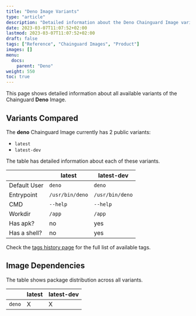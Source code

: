 ```yaml
---
title: "Deno Image Variants"
type: "article"
description: "Detailed information about the Deno Chainguard Image variants"
date: 2023-03-07T11:07:52+02:00
lastmod: 2023-03-07T11:07:52+02:00
draft: false
tags: ["Reference", "Chainguard Images", "Product"]
images: []
menu:
  docs:
    parent: "Deno"
weight: 550
toc: true
---
```


This page shows detailed information about all available variants of the Chainguard **Deno** Image.

## Variants Compared
The **deno** Chainguard Image currently has 2 public variants: 

- `latest`
- `latest-dev`

The table has detailed information about each of these variants.

|              | latest          | latest-dev      |
|--------------|-----------------|-----------------|
| Default User | `deno`          | `deno`          |
| Entrypoint   | `/usr/bin/deno` | `/usr/bin/deno` |
| CMD          | `--help`        | `--help`        |
| Workdir      | `/app`          | `/app`          |
| Has apk?     | no              | yes             |
| Has a shell? | no              | yes             |

Check the [tags history page](/chainguard/chainguard-images/reference/deno/tags_history/) for the full list of available tags.
## Image Dependencies
The table shows package distribution across all variants.

|        | latest | latest-dev |
|--------|--------|------------|
| `deno` | X      | X          |

